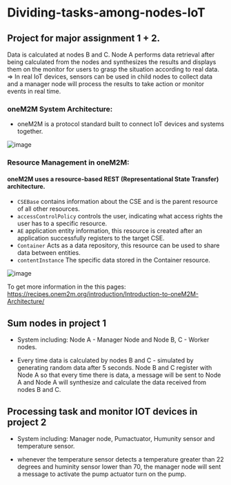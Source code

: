 # Dividing-tasks-among-nodes-IoT

## Project for major assignment 1 + 2.

Data is calculated at nodes B and C. Node A performs data retrieval after being calculated from the nodes and synthesizes the results and displays them on the monitor for users to grasp the situation according to real data. => In real IoT devices, sensors can be used in child nodes to collect data and a manager node will process the results to take action or monitor events in real time.

### oneM2M System Architecture:
+ oneM2M is a protocol standard built to connect IoT devices and systems together.

![image](https://github.com/user-attachments/assets/e4ca7619-9633-4186-a285-6a388c13eef6)

### Resource Management in oneM2M: 
#### oneM2M uses a resource-based REST (Representational State Transfer) architecture.
+ `CSEBase` contains information about the CSE and is the parent resource of all other resources.
+ `accessControlPolicy` controls the user, indicating what access rights the user has to a specific resource.
+ `AE` application entity information, this resource is created after an application successfully registers to the target CSE.
+ `Container` Acts as a data repository, this resource can be used to share data between entities.
+ `contentInstance` The specific data stored in the Container resource.

![image](https://github.com/user-attachments/assets/902f5d1d-d605-45b3-820d-8b27ffc2905f)

To get more information in the this pages: https://recipes.onem2m.org/introduction/Introduction-to-oneM2M-Architecture/ 

## Sum nodes in project 1
+ System including: Node A - Manager Node and Node B, C - Worker nodes.

+ Every time data is calculated by nodes B and C - simulated by generating random data after 5 seconds. Node B and C register with Node A so that every time there is data, a message will be sent to Node A and Node A will synthesize and calculate the data received from nodes B and C. 

## Processing task and monitor IOT devices in project 2

+ System including: Manager node, Pumactuator, Humunity sensor and temperature sensor.

+ whenever the temperature sensor detects a temperature greater than 22 degrees and huminity sensor lower than 70, the manager node will sent a message to activate the pump actuator turn on the pump.
